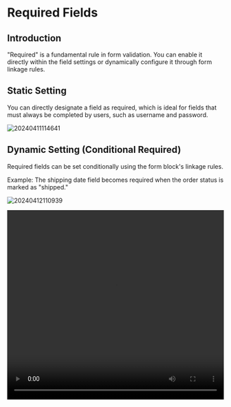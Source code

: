 # Required Fields

## Introduction

"Required" is a fundamental rule in form validation. You can enable it directly within the field settings or dynamically configure it through form linkage rules.

## Static Setting

You can directly designate a field as required, which is ideal for fields that must always be completed by users, such as username and password.

![20240411114641](https://static-docs.nocobase.com/20240411114641.png)

## Dynamic Setting (Conditional Required)

Required fields can be set conditionally using the form block's linkage rules.

Example: The shipping date field becomes required when the order status is marked as "shipped."

![20240412110939](https://static-docs.nocobase.com/20240412110939.png)

<video width="100%" height="440" controls>
      <source src="https://static-docs.nocobase.com/20240417112915.mp4" type="video/mp4">
</video>
